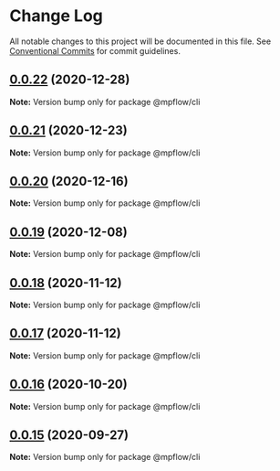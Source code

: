 # Change Log

All notable changes to this project will be documented in this file.
See [Conventional Commits](https://conventionalcommits.org) for commit guidelines.

## [0.0.22](https://github.com/wechat-miniprogram/mpflow/compare/@mpflow/cli@0.0.21...@mpflow/cli@0.0.22) (2020-12-28)

**Note:** Version bump only for package @mpflow/cli





## [0.0.21](https://github.com/wechat-miniprogram/mpflow/compare/@mpflow/cli@0.0.20...@mpflow/cli@0.0.21) (2020-12-23)

**Note:** Version bump only for package @mpflow/cli





## [0.0.20](https://github.com/wechat-miniprogram/mpflow/compare/@mpflow/cli@0.0.19...@mpflow/cli@0.0.20) (2020-12-16)

**Note:** Version bump only for package @mpflow/cli





## [0.0.19](https://github.com/wechat-miniprogram/mpflow/compare/@mpflow/cli@0.0.18...@mpflow/cli@0.0.19) (2020-12-08)

**Note:** Version bump only for package @mpflow/cli





## [0.0.18](https://github.com/wechat-miniprogram/mpflow/compare/@mpflow/cli@0.0.16...@mpflow/cli@0.0.18) (2020-11-12)

**Note:** Version bump only for package @mpflow/cli

## [0.0.17](https://github.com/wechat-miniprogram/mpflow/compare/@mpflow/cli@0.0.16...@mpflow/cli@0.0.17) (2020-11-12)

**Note:** Version bump only for package @mpflow/cli

## [0.0.16](https://github.com/wechat-miniprogram/mpflow/compare/@mpflow/cli@0.0.15...@mpflow/cli@0.0.16) (2020-10-20)

**Note:** Version bump only for package @mpflow/cli

## [0.0.15](https://github.com/wechat-miniprogram/mpflow/compare/@mpflow/cli@0.0.14...@mpflow/cli@0.0.15) (2020-09-27)

**Note:** Version bump only for package @mpflow/cli
